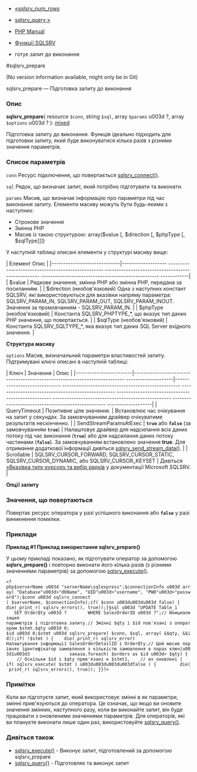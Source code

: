 - [«sqlsrv_num_rows](function.sqlsrv-num-rows.md)
- [sqlsrv_query »](function.sqlsrv-query.md)

- [PHP Manual](index.md)
- [Функції SQLSRV](ref.sqlsrv.md)
- готує запит до виконання

#sqlsrv_prepare

(No version information available, might only be in Git)

sqlsrv_prepare — Підготовка запиту до виконання

### Опис

**sqlsrv_prepare**(
resource `$conn`,
string `$sql`,
array `$params` u003d ?,
array `$options` u003d ?
):
[mixed](language.types.declarations.md#language.types.declarations.mixed)

Підготовка запиту до виконання. Функція ідеально підходить для
підготовки запиту, який буде виконуватися кілька разів з різними
значення параметрів.

### Список параметрів

`conn`
Ресурс підключення, що повертається
[sqlsrv_connect()](function.sqlsrv-connect.md).

`sql`
Рядок, що визначає запит, який потрібно підготувати та виконати.

`params`
Масив, що визначає інформацію про параметри під час виконання запиту.
Елементи масиву можуть бути будь-якими з наступних:

- Строкове значення
- Змінна PHP
- Масив із такою структурою: array($value \[, $direction \[, $phpType
\[, $sqlType\]\]\])

У наступній таблиці описані елементи у структурі масиву вище:

| Елемент Опис |
|-----------------------------|------------------- -------------------------------------------------- -------------------------------------------------- -------------------------------------------------- ------------|
| $value | Рядкове значення, змінна PHP або змінна PHP, передана за посиланням. |
| $direction (необов'язковий) Одна з наступних констант SQLSRV, які використовуються для вказівки напряму параметра: SQLSRV_PARAM_IN, SQLSRV_PARAM_OUT, SQLSRV_PARAM_INOUT. Значення за промовчанням - SQLSRV_PARAM_IN. |
| $phpType (необов'язковий) | Константа SQLSRV_PHPTYPE\_\*, що вказує тип даних PHP значення, що повертається. |
| $sqlType (необов'язковий) | Константа SQLSRV_SQLTYPE\_\*, яка вказує тип даних SQL Server вхідного значення. |

**Структура масиву**

`options`
Масив, визначальний параметри властивостей запиту. Підтримувані ключі
описані в наступній таблиці:

| Ключ | Значення | Опис |
|------------------------|------------------------ -------------------------------------------------- --------------------|----------------------------- -------------------------------------------------- -------------------------------------------------- -------------------------------------------------- -------------------------------------------------- -------------------------------------------------- -------------------|
| QueryTimeout | Позитивне ціле значення. | Встановлює час очікування на запит у секундах. За замовчуванням драйвер очікуватиме результатів нескінченно. |
| SendStreamParamsAtExec | **`true`** або **`false`** (за замовчуванням **`true`**) | Налаштовує драйвер для надсилання всіх даних потоку під час виконання (**`true`**) або для надсилання даних потоку частинами (**`false`**). За замовчуванням встановлено значення **true**. Для отримання додаткової інформації дивіться [sqlsrv_send_stream_data()](function.sqlsrv-send-stream-data.md). |
| Scrollable | SQLSRV_CURSOR_FORWARD, SQLSRV_CURSOR_STATIC, SQLSRV_CURSOR_DYNAMIC, або SQLSRV_CURSOR_KEYSET | Дивіться [»Вказівка типу курсору та вибір рядків](http://msdn.microsoft.com/en-us/library/ee376927.aspx) у документації Microsoft SQLSRV. |

**Опції запиту**

### Значення, що повертаються

Повертає ресурс оператора у разі успішного виконання або
**`false`** у разі виникнення помилки.

### Приклади

**Приклад #1 Приклад використання **sqlsrv_prepare()****

У цьому прикладі показано, як підготувати оператор за допомогою
**sqlsrv_prepare()** і повторно виконати його кілька разів (з різними
значеннями параметрів) за допомогою
[sqlsrv_execute()](function.sqlsrv-execute.md).

` <?php$serverName u003d "serverName\sqlexpress";$connectionInfo u003d array( "Database"u003d>"dbName", "UID"u003d>"username", "PWD"u003d>"password");$conn u003d sqlsrv_connect ( $serverName, $connectionInfo);if( $conn u003du003du003d false) {    die( print_r( sqlsrv_errors(), true));}$sql u003d "UPDATE Table_1        SET OrderQty u003d ?        WHERE SalesOrderID u003d ?";// Инициализация параметрів і підготовка запиту.// Змінні $qty і $id пов'язані з оператором $stmt.$qty u003d 0; $id u003d 0;$stmt u003d sqlsrv_prepare( $conn, $sql, array( &$qty, &$id));if( !$stmt ) {    die( print_r( sqlsrv_error) Налаштування інформації SalesOrderDetailID і OrderQty.// Цей масив порівняє ідентифікатор замовлення з кількістю замовлення в парах ключ|u003d1u003d3               заказа.foreach( $orders as $id u003d> $qty) {     // Оскільки $id і $qty прив'язані к $stmt1,    // их оновлені | if( sqlsrv_execute( $stmt ) u003du003du003du003dfalse ) {         die( print_r( sqlsrv_errors(), true)); }}?> `

### Примітки

Коли ви підготуєте запит, який використовує змінні в
як параметри, змінні прив'язуються до оператора. Це означає,
що якщо ви оновите значення змінних, наступного разу, коли ви
виконайте запит, він буде працювати з оновленими значеннями
параметрів. Для операторів, які ви плануєте виконати лише один
раз, використовуйте [sqlsrv_query()](function.sqlsrv-query.md).

### Дивіться також

- [sqlsrv_execute()](function.sqlsrv-execute.md) - Виконує запит,
підготовлений за допомогою sqlsrv_prepare
- [sqlsrv_query()](function.sqlsrv-query.md) - Підготовляє та
виконує запит
